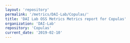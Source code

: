 ```yaml
---
layout: 'repository'
permalink: '/metrics/DAI-Lab/Copulas/'
title: 'DAI Lab OSS Metrics Metrics report for Copulas'
organization: 'DAI-Lab'
repository: 'Copulas'
current_date: '2019-02-10'
---
```


